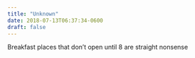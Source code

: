 ```yaml
---
title: "Unknown"
date: 2018-07-13T06:37:34-0600
draft: false
---
```


Breakfast places that don’t open until 8 are straight nonsense
